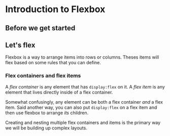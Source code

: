 # Introduction to Flexbox

## Before we get started

## Let's flex

Flexbox is a way to arrange items into rows or columns. Theses items will flex based
on some rules that you can define.

### Flex containers and flex items

A _flex container_ is any element that has `display:flex` on it. A _flex item_ is
any element that lives directly inside of a flex container.

Somewhat confusingly, any element can be both a flex container _and_ a flex item.
Said another way, you can also put `display:flex` on a flex item and then use flexbox
to arrange _its_ children.

Creating and nesting multiple flex containers and items is the primary way we will
be building up complex layouts.
